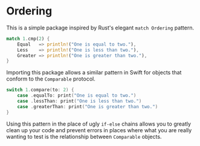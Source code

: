 # Ordering

This is a simple package inspired by Rust's elegant `match Ordering` pattern.

```rust
match 1.cmp(2) {
    Equal   => println!("One is equal to two."),
    Less    => println!("One is less than two."),
    Greater => println!("One is greater than two."),
}
```

Importing this package allows a similar pattern in Swift for objects that
conform to the `Comparable` protocol.

```swift
switch 1.compare(to: 2) {
    case .equalTo: print("One is equal to two.")
    case .lessThan: print("One is less than two.")
    case .greaterThan: print("One is greater than two.")
}
```

Using this pattern in the place of ugly `if-else` chains allows you to greatly
clean up your code and prevent errors in places where what you are really
wanting to test is the relationship between `Comparable` objects.
